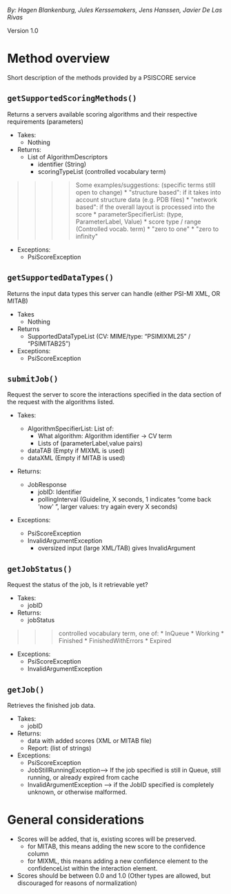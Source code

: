 _By: Hagen Blankenburg, Jules Kerssemakers, Jens Hanssen, Javier De Las Rivas_

Version 1.0

# Method overview #
Short description of the methods provided by a PSISCORE service

## `getSupportedScoringMethods()` ##

Returns a servers available scoring algorithms and their respective requirements (parameters)

  * Takes:
    * Nothing
  * Returns:
    * List of AlgorithmDescriptors
      * identifier (String)
      * scoringTypeList (controlled vocabulary term)
> > > > Some examples/suggestions: (specific terms still open to change)
          * "structure based": if it takes into account structure data (e.g. PDB files)
          * "network based": if the overall layout is processed into the score
      * parameterSpecifierList: (type, ParameterLabel, Value)
      * score type / range (Controlled vocab. term)
        * "zero to one"
        * "zero to infinity"
  * Exceptions:
    * PsiScoreException


## `getSupportedDataTypes()` ##

Returns the input data types this server can handle (either PSI-MI XML, OR MITAB)

  * Takes
    * Nothing
  * Returns
    * SupportedDataTypeList (CV: MIME/type: “PSIMIXML25” / “PSIMITAB25”)
  * Exceptions:
    * PsiScoreException


## `submitJob()` ##
Request the server to score the interactions specified in the data section of the request with the algorithms listed.

  * Takes:
    * AlgorithmSpecifierList: List of:
      * What algorithm: Algorithm identifier → CV term
      * Lists of (parameterLabel,value pairs)
    * dataTAB (Empty if MIXML is used)
    * dataXML (Empty if MITAB is used)

  * Returns:
    * JobResponse
      * jobID: Identifier
      * pollingInterval (Guideline, X seconds, 1 indicates “come back 'now' ”, larger values: try again every X seconds)
  * Exceptions:
    * PsiScoreException
    * InvalidArgumentException
      * oversized input (large XML/TAB) gives InvalidArgument

## `getJobStatus()` ##
Request the status of the job, Is it retrievable yet?

  * Takes:
    * jobID
  * Returns:
    * jobStatus

> > > controlled vocabulary term, one of:
      * InQueue
      * Working
      * Finished
      * FinishedWithErrors
      * Expired
  * Exceptions:
    * PsiScoreException
    * InvalidArgumentException


## `getJob()` ##
Retrieves the finished job data.

  * Takes:
    * jobID
  * Returns:
    * data with added scores (XML or MITAB file)
    * Report: (list of strings)
  * Exceptions:
    * PsiScoreException
    * JobStillRunningException--> If the job specified is still in Queue, still running, or already expired from cache
    * InvalidArgumentException --> if the JobID specified is completely unknown, or otherwise malformed.

# General considerations #
  * Scores will be added, that is, existing scores will be preserved.
    * for MITAB, this means adding the new score to the confidence column
    * for MIXML, this means adding a new confidence element to the confidenceList within the interaction element.
  * Scores should be between 0.0 and 1.0 (Other types are allowed, but discouraged for reasons of normalization)

